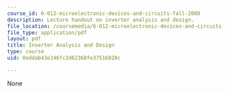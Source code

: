 ```yaml
---
course_id: 6-012-microelectronic-devices-and-circuits-fall-2009
description: Lecture handout on inverter analysis and design.
file_location: /coursemedia/6-012-microelectronic-devices-and-circuits-fall-2009/0eddab43e246fc2d62368fe37516020c_MIT6_012F09_lec14_inverter.pdf
file_type: application/pdf
layout: pdf
title: Inverter Analysis and Design
type: course
uid: 0eddab43e246fc2d62368fe37516020c

---
```

None